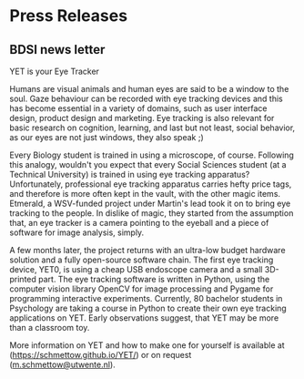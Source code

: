 # Press Releases

## BDSI news letter

YET is your Eye Tracker

Humans are visual animals and human eyes are said to be a window to the soul. Gaze behaviour can be recorded with eye tracking devices and this has become essential in a variety of domains, such as user interface design, product design and marketing. Eye tracking is also relevant for basic research on  cognition, learning, and last but not least, social behavior, as our eyes are not just windows, they also speak ;)

Every Biology student is trained in using a microscope, of course. Following this analogy, wouldn't you expect that every Social Sciences student (at a Technical University) is trained in using eye tracking apparatus? Unfortunately, professional eye tracking apparatus carries hefty price tags, and therefore is more often kept in the vault, with the other magic items. Etmerald, a WSV-funded project under Martin's lead took it on to bring eye tracking to the people. In dislike of magic, they started from the assumption that, an eye tracker is a camera pointing to the eyeball and a piece of software for image analysis, simply.

A few months later, the project returns with an ultra-low budget hardware solution and a fully open-source software chain. The first eye tracking device, YET0, is using a cheap USB endoscope camera and a small 3D-printed part. The eye tracking software is written in Python, using the computer vision library OpenCV for image processing and Pygame for programming interactive experiments. Currently, 80 bachelor students in Psychology are taking a course in Python to create their own eye tracking applications on YET. Early observations suggest, that YET may be more than a classroom toy.

More information on YET and how to make one for yourself is available at (https://schmettow.github.io/YET/) or on request (m.schmettow@utwente.nl).

